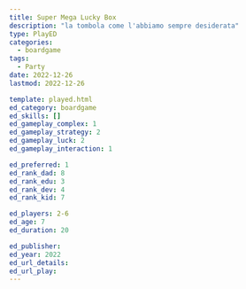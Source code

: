 ```yaml
---
title: Super Mega Lucky Box
description: "la tombola come l'abbiamo sempre desiderata"
type: PlayED
categories:
  - boardgame
tags:
  - Party
date: 2022-12-26
lastmod: 2022-12-26

template: played.html
ed_category: boardgame
ed_skills: []
ed_gameplay_complex: 1
ed_gameplay_strategy: 2
ed_gameplay_luck: 2
ed_gameplay_interaction: 1

ed_preferred: 1
ed_rank_dad: 8
ed_rank_edu: 3
ed_rank_dev: 4
ed_rank_kid: 7

ed_players: 2-6
ed_age: 7
ed_duration: 20

ed_publisher: 
ed_year: 2022
ed_url_details: 
ed_url_play: 
---
```

